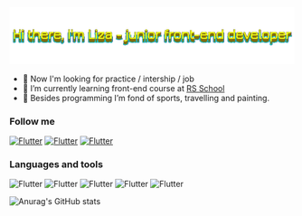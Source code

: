 ![Header](https://github.com/Lizaveta01/Lizaveta01/blob/main/assets/3.gif)

- 🔭 Now I'm looking for practice / intership / job
- 🌱 I’m currently learning front-end course at [RS School](https://rs.school/)
- 🥊 Besides programming I’m fond of sports, travelling and painting.


### Follow me
[![Flutter](https://img.shields.io/badge/-LinkedIn-0045CB?style=for-the-badge&logo=LinkedIn&&logoColor=0000000)](https://www.linkedin.com/in/lizaveta-petrova-4b1991220/)
[![Flutter](https://img.shields.io/badge/-telegram-027AE9?style=for-the-badge&logo=Telegram&&logoColor=0000000)](https://tlgg.ru/its_magellan)
[![Flutter](https://img.shields.io/badge/-gmail-EB1D00?style=for-the-badge&logo=Gmail&&logoColor=FFFFFF)](mailto:goldgalider@gmail.com)

### Languages and tools
![Flutter](https://img.shields.io/badge/-javascript-000000?style=for-the-badge&logo=javascript&&logoColor=0000000)
![Flutter](https://img.shields.io/badge/-typescript-000000?style=for-the-badge&logo=typescript&&logoColor=0000000)
![Flutter](https://img.shields.io/badge/-wordpress-000000?style=for-the-badge&logo=wordpress&&logoColor=0000000)
![Flutter](https://img.shields.io/badge/-react-000000?style=for-the-badge&logo=https://github.com/Lizaveta01/Lizaveta01/blob/main/assets/sass-origin.svgf&&logoColor=0000000)
![Flutter](https://img.shields.io/badge/-react-000000?style=for-the-badge&logo=react&&logoColor=0000000)

![Anurag's GitHub stats](https://github-readme-stats.vercel.app/api?username=Lizaveta01&theme=highcontrast&show_icons=true)
